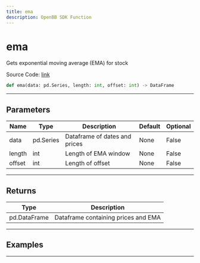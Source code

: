 ```yaml
---
title: ema
description: OpenBB SDK Function
---
```


# ema

Gets exponential moving average (EMA) for stock

Source Code: [link](https://github.com/OpenBB-finance/OpenBBTerminal/tree/main/openbb_terminal/common/technical_analysis/overlap_model.py#L19)

```python
def ema(data: pd.Series, length: int, offset: int) -> DataFrame
```
---

## Parameters

| Name | Type | Description | Default | Optional |
| ---- | ---- | ----------- | ------- | -------- |
| data | pd.Series | Dataframe of dates and prices | None | False |
| length | int | Length of EMA window | None | False |
| offset | int | Length of offset | None | False |

---

## Returns

| Type | Description |
| ---- | ----------- |
| pd.DataFrame | Dataframe containing prices and EMA |

---

## Examples

---

